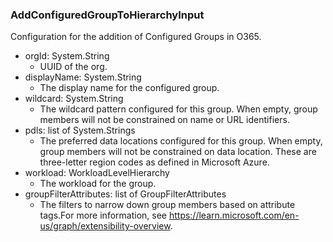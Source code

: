 ### AddConfiguredGroupToHierarchyInput
Configuration for the addition of Configured Groups in O365.

- orgId: System.String
  - UUID of the org.
- displayName: System.String
  - The display name for the configured group.
- wildcard: System.String
  - The wildcard pattern configured for this group. When empty, group members will not be constrained on name or URL identifiers.
- pdls: list of System.Strings
  - The preferred data locations configured for this group. When empty, group members will not be constrained on data location. These are three-letter region codes as defined in Microsoft Azure.
- workload: WorkloadLevelHierarchy
  - The workload for the group.
- groupFilterAttributes: list of GroupFilterAttributes
  - The filters to narrow down group members based on attribute tags.For more information, see https://learn.microsoft.com/en-us/graph/extensibility-overview.
